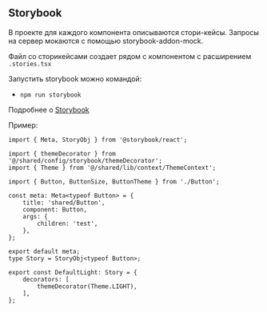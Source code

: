 ## Storybook

В проекте для каждого компонента описываются стори-кейсы.
Запросы на сервер мокаются с помощью storybook-addon-mock.

Файл со сторикейсами создает рядом с компонентом с расширением `.stories.tsx`

Запустить storybook можно командой:
- `npm run storybook`

Подробнее о [Storybook](/docs/storybook.md)

Пример:

```tsx
import { Meta, StoryObj } from '@storybook/react';

import { themeDecorator } from '@/shared/config/storybook/themeDecorator';
import { Theme } from '@/shared/lib/context/ThemeContext';

import { Button, ButtonSize, ButtonTheme } from './Button';

const meta: Meta<typeof Button> = {
    title: 'shared/Button',
    component: Button,
    args: {
        children: 'test',
    },
};

export default meta;
type Story = StoryObj<typeof Button>;

export const DefaultLight: Story = {
    decorators: [
        themeDecorator(Theme.LIGHT),
    ],
};
```
